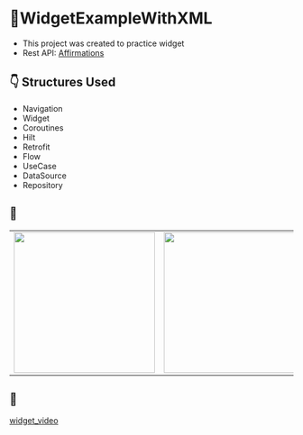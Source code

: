 # 📱WidgetExampleWithXML

- This project was created to practice widget
- Rest API: [Affirmations](https://www.affirmations.dev/)

## :point_down: Structures Used
+ Navigation
+ Widget
+ Coroutines
+ Hilt
+ Retrofit
+ Flow
+ UseCase
+ DataSource
+ Repository

## 📸 
<table>
  <tbody>
    <tr>
      <td><img src="https://github.com/user-attachments/assets/cb627cae-7106-4eac-b3ac-28a10926ac0e" width=250px></td>
      <td><img src="https://github.com/user-attachments/assets/7d0f74f4-54a5-4d8a-a4e4-42d5e5ed1e11" width=250px></td>
      <td><img src="https://github.com/user-attachments/assets/6428c1d0-c22c-41da-8069-3fa0c147425a" width=250px></td>
    </tr>
  </tbody>
 </table>

  ## 📸
[widget_video](https://github.com/user-attachments/assets/4f30c2a5-6420-4777-94d1-4bf327d45a0e)
